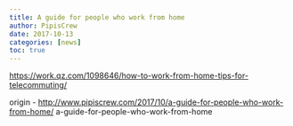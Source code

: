 ```yaml
---
title: A guide for people who work from home
author: PipisCrew
date: 2017-10-13
categories: [news]
toc: true
---
```


https://work.qz.com/1098646/how-to-work-from-home-tips-for-telecommuting/

origin - http://www.pipiscrew.com/2017/10/a-guide-for-people-who-work-from-home/ a-guide-for-people-who-work-from-home